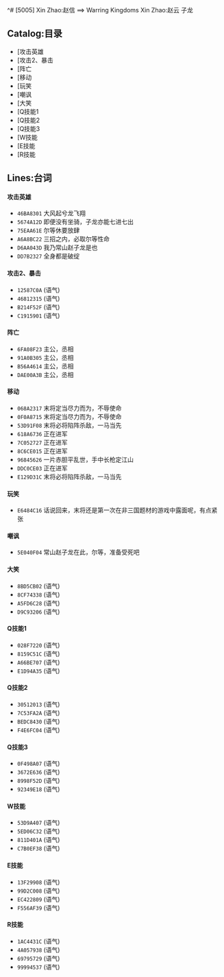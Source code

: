 ^# [5005] Xin Zhao:赵信 ==> Warring Kingdoms Xin Zhao:赵云 子龙

## Catalog:目录
* [攻击英雄
* [攻击2、暴击
* [阵亡
* [移动
* [玩笑
* [嘲讽
* [大笑
* [Q技能1
* [Q技能2
* [Q技能3
* [W技能
* [E技能
* [R技能

## Lines:台词
#### 攻击英雄
- `46BA8301` 大风起兮龙飞翔
- `5674A12D` 即便没有坐骑，子龙亦能七进七出
- `75EAA61E` 尔等休要放肆
- `A6A8BC22` 三招之内，必取尔等性命
- `D6AA043D` 我乃常山赵子龙是也
- `DD7B2327` 全身都是破绽

#### 攻击2、暴击
- `12587C0A` (语气)
- `46812315` (语气)
- `B214F52F` (语气)
- `C1915901` (语气)

#### 阵亡
- `6FA08F23` 主公，丞相
- `91A0B305` 主公，丞相
- `B56A4614` 主公，丞相
- `DAE00A3B` 主公，丞相

#### 移动
- `068A2317` 末将定当尽力而为，不辱使命
- `0F0A8715` 末将定当尽力而为，不辱使命
- `53D91F08` 末将必将陷阵杀敌，一马当先
- `618A6736` 正在进军
- `7C052727` 正在进军
- `8C6CE015` 正在进军
- `96845626` 一片赤胆平乱世，手中长枪定江山
- `DDC0CE03` 正在进军
- `E129D31C` 末将必将陷阵杀敌，一马当先

#### 玩笑
- `E6484C16` 话说回来，末将还是第一次在非三国题材的游戏中露面呢，有点紧张

#### 嘲讽
- `5E040F04` 常山赵子龙在此，尔等，准备受死吧

#### 大笑
- `8BD5CB02` (语气)
- `8CF74338` (语气)
- `A5FD6C28` (语气)
- `D9C93206` (语气)

#### Q技能1
- `028F7220` (语气)
- `8159C51C` (语气)
- `A66BE707` (语气)
- `E1D94A35` (语气)

#### Q技能2
- `30512013` (语气)
- `7C53FA2A` (语气)
- `BEDC8430` (语气)
- `F4E6FC04` (语气)

#### Q技能3
- `0F498A07` (语气)
- `3672E636` (语气)
- `8998F52D` (语气)
- `92349E18` (语气)

#### W技能
- `53D9A407` (语气)
- `5ED06C32` (语气)
- `811D401A` (语气)
- `C7B0EF38` (语气)

#### E技能
- `13F29908` (语气)
- `99D2C008` (语气)
- `EC422809` (语气)
- `F556AF39` (语气)

#### R技能
- `1AC4431C` (语气)
- `4A057938` (语气)
- `69795729` (语气)
- `99994537` (语气)